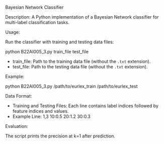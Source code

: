 Bayesian Network Classifier

Description:
A Python implementation of a Bayesian Network classifier for multi-label classification tasks.


Usage:

Run the classifier with training and testing data files:

python B22AI005_3.py train_file test_file

- train_file: Path to the training data file (without the `.txt` extension).
- test_file: Path to the testing data file (without the `.txt` extension).

Example:

python B22AI005_3.py /path/to/eurlex_train /path/to/eurlex_test

Data Format:

- Training and Testing Files: Each line contains label indices followed by feature indices and values.
- Example Line:
  1,3 10:0.5 20:1.2 30:0.3

Evaluation:

The script prints the precision at k=1 after prediction.
